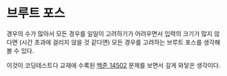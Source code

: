 # 브루트 포스

경우의 수가 많아서 모든 경우를 일일이 고려하기가 어려우면서 입력의 크기가 많지 않다면 (시간 초과에 걸리지 않을 것 같다면) 모든 경우를 고려하는 브루트 포스를 생각해볼 수 있다.

이것이 코딩테스트다 교재에 수록된 [백준 14502](https://www.acmicpc.net/problem/14502) 문제를 보면서 깊게 와닿은 생각이다.